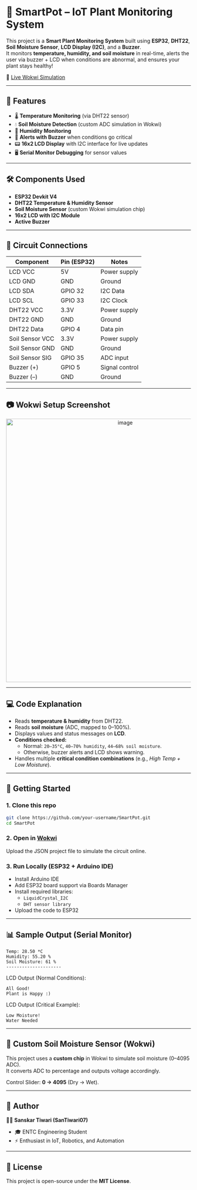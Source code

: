 # 🌱 SmartPot – IoT Plant Monitoring System  

This project is a **Smart Plant Monitoring System** built using **ESP32**, **DHT22**, **Soil Moisture Sensor**, **LCD Display (I2C)**, and a **Buzzer**.  
It monitors **temperature, humidity, and soil moisture** in real-time, alerts the user via buzzer + LCD when conditions are abnormal, and ensures your plant stays healthy!  

🔗 [Live Wokwi Simulation](https://wokwi.com/projects/439905054035220481)  

---

## 📌 Features  
- 🌡️ **Temperature Monitoring** (via DHT22 sensor)  
- 💧 **Soil Moisture Detection** (custom ADC simulation in Wokwi)  
- 💨 **Humidity Monitoring**  
- 🔔 **Alerts with Buzzer** when conditions go critical  
- 📟 **16x2 LCD Display** with I2C interface for live updates  
- 🖥️ **Serial Monitor Debugging** for sensor values  

---

## 🛠️ Components Used  
- **ESP32 Devkit V4**  
- **DHT22 Temperature & Humidity Sensor**  
- **Soil Moisture Sensor** (custom Wokwi simulation chip)  
- **16x2 LCD with I2C Module**  
- **Active Buzzer**  

---

## 🔌 Circuit Connections  

| Component | Pin (ESP32) | Notes |
|-----------|-------------|-------|
| LCD VCC   | 5V          | Power supply |
| LCD GND   | GND         | Ground |
| LCD SDA   | GPIO 32     | I2C Data |
| LCD SCL   | GPIO 33     | I2C Clock |
| DHT22 VCC | 3.3V        | Power supply |
| DHT22 GND | GND         | Ground |
| DHT22 Data| GPIO 4      | Data pin |
| Soil Sensor VCC | 3.3V | Power supply |
| Soil Sensor GND | GND | Ground |
| Soil Sensor SIG | GPIO 35 | ADC input |
| Buzzer (+) | GPIO 5 | Signal control |
| Buzzer (–) | GND | Ground |

---

## 📷 Wokwi Setup Screenshot  
<div style="text-align: center;">
  <img width="634" height="717" alt="image" src="https://github.com/user-attachments/assets/2c804661-e4b6-4ef5-bf70-297aa0ff94a7" />
</div>



---

## 💻 Code Explanation  
- Reads **temperature & humidity** from DHT22.  
- Reads **soil moisture** (ADC, mapped to 0–100%).  
- Displays values and status messages on **LCD**.  
- **Conditions checked:**  
  - Normal: `20–35°C`, `40–70% humidity`, `44–68% soil moisture`.  
  - Otherwise, buzzer alerts and LCD shows warning.  
- Handles multiple **critical condition combinations** (e.g., *High Temp + Low Moisture*).  

---

## 🚀 Getting Started  

### 1. Clone this repo  
```bash
git clone https://github.com/your-username/SmartPot.git
cd SmartPot
```

### 2. Open in [Wokwi](https://wokwi.com)  
Upload the JSON project file to simulate the circuit online.  

### 3. Run Locally (ESP32 + Arduino IDE)  
- Install Arduino IDE  
- Add ESP32 board support via Boards Manager  
- Install required libraries:  
  - `LiquidCrystal_I2C`  
  - `DHT sensor library`  
- Upload the code to ESP32  

---

## 📊 Sample Output (Serial Monitor)  
```
Temp: 28.50 *C
Humidity: 55.20 %
Soil Moisture: 61 %
---------------------
```

LCD Output (Normal Conditions):  
```
All Good!
Plant is Happy :)
```

LCD Output (Critical Example):  
```
Low Moisture!
Water Needed
```

---

## 📝 Custom Soil Moisture Sensor (Wokwi)  
This project uses a **custom chip** in Wokwi to simulate soil moisture (0–4095 ADC).  
It converts ADC to percentage and outputs voltage accordingly.  

Control Slider: **0 → 4095** (Dry → Wet).  

---

## 📌 Author  
👨‍💻 **Sanskar Tiwari (SanTiwari07)**  
- 🎓 ENTC Engineering Student  
- ⚡ Enthusiast in IoT, Robotics, and Automation  

---

## 📜 License  
This project is open-source under the **MIT License**.  
